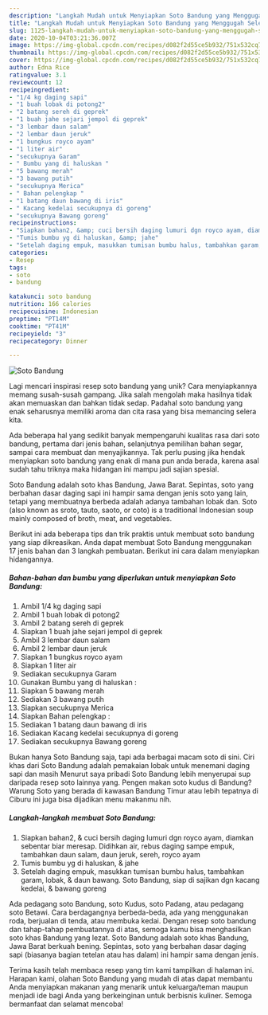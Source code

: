```yaml
---
description: "Langkah Mudah untuk Menyiapkan Soto Bandung yang Menggugah Selera"
title: "Langkah Mudah untuk Menyiapkan Soto Bandung yang Menggugah Selera"
slug: 1125-langkah-mudah-untuk-menyiapkan-soto-bandung-yang-menggugah-selera
date: 2020-10-04T03:21:36.007Z
image: https://img-global.cpcdn.com/recipes/d082f2d55ce5b932/751x532cq70/soto-bandung-foto-resep-utama.jpg
thumbnail: https://img-global.cpcdn.com/recipes/d082f2d55ce5b932/751x532cq70/soto-bandung-foto-resep-utama.jpg
cover: https://img-global.cpcdn.com/recipes/d082f2d55ce5b932/751x532cq70/soto-bandung-foto-resep-utama.jpg
author: Edna Rice
ratingvalue: 3.1
reviewcount: 12
recipeingredient:
- "1/4 kg daging sapi"
- "1 buah lobak di potong2"
- "2 batang sereh di geprek"
- "1 buah jahe sejari jempol di geprek"
- "3 lembar daun salam"
- "2 lembar daun jeruk"
- "1 bungkus royco ayam"
- "1 liter air"
- "secukupnya Garam"
- " Bumbu yang di haluskan "
- "5 bawang merah"
- "3 bawang putih"
- "secukupnya Merica"
- " Bahan pelengkap "
- "1 batang daun bawang di iris"
- " Kacang kedelai secukupnya di goreng"
- "secukupnya Bawang goreng"
recipeinstructions:
- "Siapkan bahan2, &amp; cuci bersih daging lumuri dgn royco ayam, diamkan sebentar biar meresap. Didihkan air, rebus daging sampe empuk, tambahkan daun salam, daun jeruk, sereh, royco ayam"
- "Tumis bumbu yg di haluskan, &amp; jahe"
- "Setelah daging empuk, masukkan tumisan bumbu halus, tambahkan garam, lobak, &amp; daun bawang. Soto Bandung, siap di sajikan dgn kacang kedelai, &amp; bawang goreng"
categories:
- Resep
tags:
- soto
- bandung

katakunci: soto bandung 
nutrition: 166 calories
recipecuisine: Indonesian
preptime: "PT14M"
cooktime: "PT41M"
recipeyield: "3"
recipecategory: Dinner

---
```



![Soto Bandung](https://img-global.cpcdn.com/recipes/d082f2d55ce5b932/751x532cq70/soto-bandung-foto-resep-utama.jpg)

Lagi mencari inspirasi resep soto bandung yang unik? Cara menyiapkannya memang susah-susah gampang. Jika salah mengolah maka hasilnya tidak akan memuaskan dan bahkan tidak sedap. Padahal soto bandung yang enak seharusnya memiliki aroma dan cita rasa yang bisa memancing selera kita.

Ada beberapa hal yang sedikit banyak mempengaruhi kualitas rasa dari soto bandung, pertama dari jenis bahan, selanjutnya pemilihan bahan segar, sampai cara membuat dan menyajikannya. Tak perlu pusing jika hendak menyiapkan soto bandung yang enak di mana pun anda berada, karena asal sudah tahu triknya maka hidangan ini mampu jadi sajian spesial.

Soto Bandung adalah soto khas Bandung, Jawa Barat. Sepintas, soto yang berbahan dasar daging sapi ini hampir sama dengan jenis soto yang lain, tetapi yang membuatnya berbeda adalah adanya tambahan lobak dan. Soto (also known as sroto, tauto, saoto, or coto) is a traditional Indonesian soup mainly composed of broth, meat, and vegetables.


Berikut ini ada beberapa tips dan trik praktis untuk membuat soto bandung yang siap dikreasikan. Anda dapat membuat Soto Bandung menggunakan 17 jenis bahan dan 3 langkah pembuatan. Berikut ini cara dalam menyiapkan hidangannya.

<!--inarticleads1-->

##### Bahan-bahan dan bumbu yang diperlukan untuk menyiapkan Soto Bandung:

1. Ambil 1/4 kg daging sapi
1. Ambil 1 buah lobak di potong2
1. Ambil 2 batang sereh di geprek
1. Siapkan 1 buah jahe sejari jempol di geprek
1. Ambil 3 lembar daun salam
1. Ambil 2 lembar daun jeruk
1. Siapkan 1 bungkus royco ayam
1. Siapkan 1 liter air
1. Sediakan secukupnya Garam
1. Gunakan  Bumbu yang di haluskan :
1. Siapkan 5 bawang merah
1. Sediakan 3 bawang putih
1. Siapkan secukupnya Merica
1. Siapkan  Bahan pelengkap :
1. Sediakan 1 batang daun bawang di iris
1. Sediakan  Kacang kedelai secukupnya di goreng
1. Sediakan secukupnya Bawang goreng


Bukan hanya Soto Bandung saja, tapi ada berbagai macam soto di sini. Ciri khas dari Soto Bandung adalah pemakaian lobak untuk menemani daging sapi dan masih Menurut saya pribadi Soto Bandung lebih menyerupai sup daripada resep soto lainnya yang. Pengen makan soto kudus di Bandung? Warung Soto yang berada di kawasan Bandung Timur atau lebih tepatnya di Ciburu ini juga bisa dijadikan menu makanmu nih. 

<!--inarticleads2-->

##### Langkah-langkah membuat Soto Bandung:

1. Siapkan bahan2, &amp; cuci bersih daging lumuri dgn royco ayam, diamkan sebentar biar meresap. Didihkan air, rebus daging sampe empuk, tambahkan daun salam, daun jeruk, sereh, royco ayam
1. Tumis bumbu yg di haluskan, &amp; jahe
1. Setelah daging empuk, masukkan tumisan bumbu halus, tambahkan garam, lobak, &amp; daun bawang. Soto Bandung, siap di sajikan dgn kacang kedelai, &amp; bawang goreng


Ada pedagang soto Bandung, soto Kudus, soto Padang, atau pedagang soto Betawi. Cara berdagangnya berbeda-beda, ada yang menggunakan roda, berjualan di tenda, atau membuka kedai. Dengan resep soto bandung dan tahap-tahap pembuatannya di atas, semoga kamu bisa menghasilkan soto khas Bandung yang lezat. Soto Bandung adalah soto khas Bandung, Jawa Barat berkuah bening. Sepintas, soto yang berbahan dasar daging sapi (biasanya bagian tetelan atau has dalam) ini hampir sama dengan jenis. 

Terima kasih telah membaca resep yang tim kami tampilkan di halaman ini. Harapan kami, olahan Soto Bandung yang mudah di atas dapat membantu Anda menyiapkan makanan yang menarik untuk keluarga/teman maupun menjadi ide bagi Anda yang berkeinginan untuk berbisnis kuliner. Semoga bermanfaat dan selamat mencoba!
